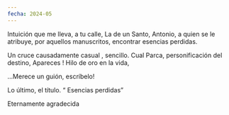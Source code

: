 ```yaml
---
fecha: 2024-05
---
```

Intuición  que me lleva,
 a tu calle,
La de un Santo, 
Antonio, 
a quien se le atribuye, 
por aquellos manuscritos, 
encontrar esencias perdidas.

Un cruce causadamente casual , sencillo.
 Cual Parca, personificación del destino, 
Apareces !
Hilo de oro en la vida, 

…Merece un guión, 
escríbelo!

Lo último, el título.
“ Esencias perdidas”

Eternamente agradecida 